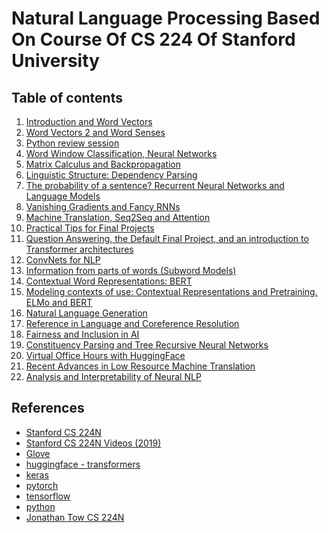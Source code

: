 # Natural Language Processing Based On Course Of CS 224 Of Stanford University

## Table of contents

1. [Introduction and Word Vectors](https://github.com/robertlakatos/natural-language-processing/blob/master/Introduction%20and%20Word%20Vectors/README.md)
2. [Word Vectors 2 and Word Senses](https://github.com/robertlakatos/natural-language-processing/tree/master/Word%20Vectors%202%20and%20Word%20Senses/README.md)
3. [Python review session](https://github.com/robertlakatos/natural-language-processing/tree/master/Python%20review%20session/README.md)
4. [Word Window Classification, Neural Networks](https://github.com/robertlakatos/natural-language-processing/blob/master/WWC-NN/README.md)
5. [Matrix Calculus and Backpropagation](https://github.com/robertlakatos/natural-language-processing/blob/master/Matrix%20Calculus%20and%20Backpropagation/README.md)
6. [Linguistic Structure: Dependency Parsing]()
7. [The probability of a sentence? Recurrent Neural Networks and Language Models]()
8. [Vanishing Gradients and Fancy RNNs]()
9. [Machine Translation, Seq2Seq and Attention]()
10. [Practical Tips for Final Projects]()
11. [Question Answering, the Default Final Project, and an introduction to Transformer architectures]()
12. [ConvNets for NLP]()
13. [Information from parts of words (Subword Models)]()
14. [Contextual Word Representations: BERT]()
15.	[Modeling contexts of use: Contextual Representations and Pretraining. ELMo and BERT]()
16. [Natural Language Generation]()
17. [Reference in Language and Coreference Resolution]()
18. [Fairness and Inclusion in AI]()
19. [Constituency Parsing and Tree Recursive Neural Networks]()
20. [Virtual Office Hours with HuggingFace]()
21. [Recent Advances in Low Resource Machine Translation]()
22. [Analysis and Interpretability of Neural NLP]() 

## References

* [Stanford CS 224N](http://web.stanford.edu/class/cs224n/)
* [Stanford CS 224N Videos (2019)](https://www.youtube.com/playlist?list=PLoROMvodv4rOhcuXMZkNm7j3fVwBBY42z)
* [Glove](https://nlp.stanford.edu/projects/glove/)
* [huggingface - transformers](https://huggingface.co/transformers/)
* [keras](https://keras.io/)
* [pytorch](https://pytorch.org/)
* [tensorflow](https://www.tensorflow.org/)
* [python](https://www.python.org/)
* [Jonathan Tow CS 224N](https://github.com/jon-tow/cs224n)